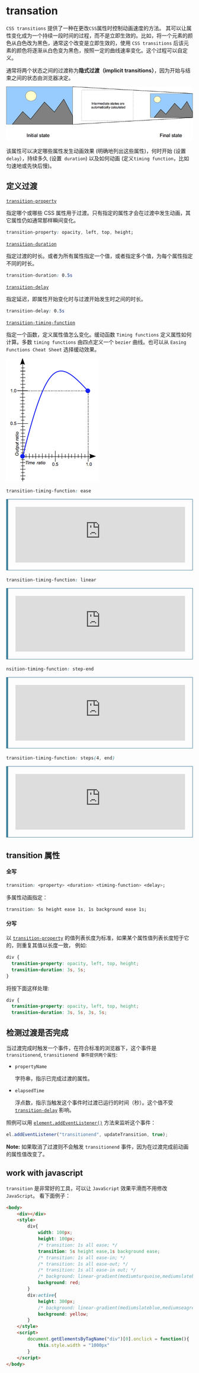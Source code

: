 # transation

`CSS transitions` 提供了一种在更改`CSS`属性时控制动画速度的方法。 其可以让属性变化成为一个持续一段时间的过程，而不是立即生效的。比如，将一个元素的颜色从白色改为黑色，通常这个改变是立即生效的，使用 `CSS transitions` 后该元素的颜色将逐渐从白色变为黑色，按照一定的曲线速率变化。这个过程可以自定义。

通常将两个状态之间的过渡称为**隐式过渡（implicit transitions）**，因为开始与结束之间的状态由浏览器决定。

![A CSS transition tells the browsder to draw the intermediate states between the initial and final states, showing the user a smooth transitions.](assets/TransitionsPrinciple.png)

该属性可以决定哪些属性发生动画效果 (明确地列出这些属性)，何时开始 (设置 `delay`），持续多久 (设置` duration`) 以及如何动画 (定义`timing function`，比如匀速地或先快后慢)。

## 定义过渡

[`transition-property`](https://developer.mozilla.org/zh-CN/docs/Web/CSS/transition-property)

指定哪个或哪些 CSS 属性用于过渡。只有指定的属性才会在过渡中发生动画，其它属性仍如通常那样瞬间变化。

```css
transition-property: opacity, left, top, height;
```

[`transition-duration`](https://developer.mozilla.org/zh-CN/docs/Web/CSS/transition-duration)

指定过渡的时长。或者为所有属性指定一个值，或者指定多个值，为每个属性指定不同的时长。

```css
transition-duration: 0.5s
```

[`transition-delay`](https://developer.mozilla.org/zh-CN/docs/Web/CSS/transition-delay)

指定延迟，即属性开始变化时与过渡开始发生时之间的时长。

```css
transition-delay: 0.5s
```

[`transition-timing-function`](https://developer.mozilla.org/zh-CN/docs/Web/CSS/transition-timing-function)

指定一个函数，定义属性值怎么变化。缓动函数 `Timing functions` 定义属性如何计算。多数 `timing functions` 由四点定义一个 `bezier` 曲线。也可以从 `Easing Functions Cheat Sheet` 选择缓动效果。

![img](assets/TF_with_output_gt_than_1.png)

```css
transition-timing-function: ease
```

<iframe class="live-sample-frame sample-code-frame" frameborder="0" height="150" id="frame_ttf_ease" src="https://mdn.mozillademos.org/zh-CN/docs/Web/CSS/CSS_Transitions/Using_CSS_transitions$samples/ttf_ease?revision=1584028" width="275" style="margin: 0px; padding: 20px; border-width: 1px 1px 1px 5px; border-style: solid; border-color: rgb(61, 126, 154); border-image: initial; max-width: calc((100% - 40px) - 6px); width: calc((100% - 40px) - 6px);"></iframe>

```css
transition-timing-function: linear
```

<iframe class="live-sample-frame sample-code-frame" frameborder="0" height="150" id="frame_ttf_linear" src="https://mdn.mozillademos.org/zh-CN/docs/Web/CSS/CSS_Transitions/Using_CSS_transitions$samples/ttf_linear?revision=1584028" width="275" style="margin: 0px; padding: 20px; border-width: 1px 1px 1px 5px; border-style: solid; border-color: rgb(61, 126, 154); border-image: initial; max-width: calc((100% - 40px) - 6px); width: calc((100% - 40px) - 6px);"></iframe>

```css
nsition-timing-function: step-end
```

<iframe class="live-sample-frame sample-code-frame" frameborder="0" height="150" id="frame_ttf_stepend" src="https://mdn.mozillademos.org/zh-CN/docs/Web/CSS/CSS_Transitions/Using_CSS_transitions$samples/ttf_stepend?revision=1584028" width="275" style="margin: 0px; padding: 20px; border-width: 1px 1px 1px 5px; border-style: solid; border-color: rgb(61, 126, 154); border-image: initial; max-width: calc((100% - 40px) - 6px); width: calc((100% - 40px) - 6px);"></iframe>

```css
transition-timing-function: steps(4, end)
```

<iframe class="live-sample-frame sample-code-frame" frameborder="0" height="150" id="frame_ttf_step4end" src="https://mdn.mozillademos.org/zh-CN/docs/Web/CSS/CSS_Transitions/Using_CSS_transitions$samples/ttf_step4end?revision=1584028" width="275" style="margin: 0px; padding: 20px; border-width: 1px 1px 1px 5px; border-style: solid; border-color: rgb(61, 126, 154); border-image: initial; max-width: calc((100% - 40px) - 6px); width: calc((100% - 40px) - 6px);"></iframe>

## transition 属性

#### 全写

```css
transition: <property> <duration> <timing-function> <delay>;
```

多属性动画指定：

```css
transition: 5s height ease 1s, 1s background ease 1s;
```

#### 分写

以 [`transition-property`](https://developer.mozilla.org/zh-CN/docs/Web/CSS/transition-property) 的值列表长度为标准，如果某个属性值列表长度短于它的，则重复其值以长度一致， 例如:

```css
div {
  transition-property: opacity, left, top, height;
  transition-duration: 3s, 5s;
}
```

将按下面这样处理:

```css
div {
  transition-property: opacity, left, top, height;
  transition-duration: 3s, 5s, 3s, 5s;
```

## 检测过渡是否完成

当过渡完成时触发一个事件，在符合标准的浏览器下，这个事件是 `transitionend`,  `transitionend 事件提供两个属性`:

- `propertyName`

  字符串，指示已完成过渡的属性。

- `elapsedTime`

  浮点数，指示当触发这个事件时过渡已运行的时间（秒）。这个值不受 [`transition-delay`](https://developer.mozilla.org/zh-CN/docs/Web/CSS/transition-delay) 影响。

照例可以用  [`element.addEventListener()`](https://developer.mozilla.org/zh-CN/docs/Web/API/Element/addEventListener) 方法来监听这个事件：

```js
el.addEventListener("transitionend", updateTransition, true);
```

**Note:** 如果取消了过渡则不会触发 `transitionend` 事件，因为在过渡完成前动画的属性值改变了。

## work with javascript

`transition` 是非常好的工具，可以让 `JavaScript` 效果平滑而不用修改 `JavaScript`。 看下面例子：

```html
<body>
    <div></div>    
    <style>
        div{
            width: 100px;
            height: 100px;
            /* transition: 1s all ease; */
            transition: 5s height ease,1s background ease;
            /* transition: 1s all ease-in; */
            /* transition: 1s all ease-out; */
            /* transition: 1s all ease-in out; */
            /* background: linear-gradient(mediumturquoise,mediumslateblue); */
            background: red;
        }
        div:active{
            height: 300px;
            /* background: linear-gradient(mediumslateblue,mediumseagreen); */
            background: yellow;
        }
    </style>
    <script>
        document.getElementsByTagName("div")[0].onclick = function(){
            this.style.width = "1000px"
        }
    </script>
</body>
```

